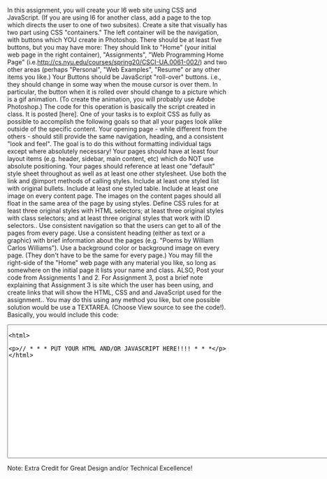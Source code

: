 

In this assignment, you will create your I6 web site using CSS and JavaScript. (If you are using I6 for another class, add a page to the top which directs the user to one of two subsites).
Create a site that visually has two part using CSS "containers." The left container will be the navigation, with buttons which YOU create in Photoshop. There should be at least five buttons, but you may have more: They should link to "Home" (your initial web page in the right container), "Assignments", "Web Programming Home Page" (i.e.http://cs.nyu.edu/courses/spring20/CSCI-UA.0061-002/) and two other areas (perhaps "Personal", "Web Examples", "Resume" or any other items you like.)
Your Buttons should be JavaScript "roll-over" buttons. i.e., they should change in some way when the mouse cursor is over them. In particular, the button when it is rolled over should change to a picture which is a gif animation. (To create the animation, you will probably use Adobe Photoshop.)
The code for this operation is basically the script created in class. It is posted [here].
One of your tasks is to exploit CSS as fully as possible to accomplish the following goals so that all your pages look alike outside of the specific content. Your opening page - while different from the others - should still provide the same navigation, heading, and a consistent "look and feel". The goal is to do this without formatting individual tags except where absolutely necessary!
Your pages should have at least four layout items (e.g. header, sidebar, main content, etc) which do NOT use absolute positioning.
Your pages should reference at least one "default" style sheet throughout as well as at least one other stylesheet.
Use both the link and @import methods of calling styles.
Include at least one styled list with original bullets.
Include at least one styled table.
Include at least one image on every content page. The images on the content pages should all float in the same area of the page by using styles.
Define CSS rules for at least three original styles with HTML selectors; at least three original styles with class selectors; and at least three original styles that work with ID selectors..
Use consistent navigation so that the users can get to all of the pages from every page.
Use a consistent heading (either as text or a graphic) with brief information about the pages (e.g. "Poems by William Carlos Williams").
Use a background color or background image on every page. (They don't have to be the same for every page.)
You may fill the right-side of the "Home" web page with any material you like, so long as somewhere on the initial page it lists your name and class.
ALSO, Post your code from Assignments 1 and 2.
For Assignment 3, post a brief note explaining that Assignment 3 is site which the user has been using, and create links that will show the HTML, CSS and and JavaScript used for the assignment..
You may do this using any method you like, but one possible solution would be use a TEXTAREA. (Choose View source to see the code!). Basically, you would include this code:
<FORM METHOD="get">
<TEXTAREA NAME="ScriptArea" COLS="90" ROWS="20" WRAP="off">

<html>


// * * * PUT YOUR HTML AND/OR JAVASCRIPT HERE!!!! * * *


</html>
</TEXTAREA></P></FORM>

Note: Extra Credit for Great Design and/or Technical Excellence!

